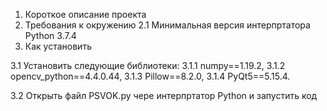 1.	Короткое описание проекта
2.	Требования к окружению
2.1	Минимальная версия интерпртатора Python 3.7.4
3.	Как установить 
	
3.1	Установить следующие библиотеки:
3.1.1	numpy==1.19.2,
3.1.2	opencv_python==4.4.0.44,
3.1.3	Pillow==8.2.0,
3.1.4	PyQt5==5.15.4.
	
3.2	Открыть файл PSVOK.py чере интерпртатор Python и запустить код
